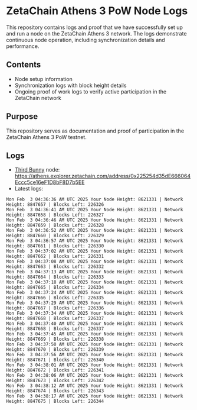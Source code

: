 # ZetaChain Athens 3 PoW Node Logs
This repository contains logs and proof that we have successfully set up and run a node on the ZetaChain Athens 3 network. The logs demonstrate continuous node operation, including synchronization details and performance.

## Contents
- Node setup information
- Synchronization logs with block height details
- Ongoing proof of work logs to verify active participation in the ZetaChain network

## Purpose
This repository serves as documentation and proof of participation in the ZetaChain Athens 3 PoW testnet.

## Logs

- [Third Bunny](https://thirdbunny.xyz/) node: https://athens.explorer.zetachain.com/address/0x225254d35dE666064Eccc5ce16eF1D8bF8D7b5EE
- Latest logs:
```
Mon Feb  3 04:36:36 AM UTC 2025 Your Node Height: 8621331 | Network Height: 8847657 | Blocks Left: 226326
Mon Feb  3 04:36:41 AM UTC 2025 Your Node Height: 8621331 | Network Height: 8847658 | Blocks Left: 226327
Mon Feb  3 04:36:46 AM UTC 2025 Your Node Height: 8621331 | Network Height: 8847659 | Blocks Left: 226328
Mon Feb  3 04:36:52 AM UTC 2025 Your Node Height: 8621331 | Network Height: 8847660 | Blocks Left: 226329
Mon Feb  3 04:36:57 AM UTC 2025 Your Node Height: 8621331 | Network Height: 8847661 | Blocks Left: 226330
Mon Feb  3 04:37:02 AM UTC 2025 Your Node Height: 8621331 | Network Height: 8847662 | Blocks Left: 226331
Mon Feb  3 04:37:08 AM UTC 2025 Your Node Height: 8621331 | Network Height: 8847663 | Blocks Left: 226332
Mon Feb  3 04:37:13 AM UTC 2025 Your Node Height: 8621331 | Network Height: 8847664 | Blocks Left: 226333
Mon Feb  3 04:37:18 AM UTC 2025 Your Node Height: 8621331 | Network Height: 8847665 | Blocks Left: 226334
Mon Feb  3 04:37:24 AM UTC 2025 Your Node Height: 8621331 | Network Height: 8847666 | Blocks Left: 226335
Mon Feb  3 04:37:29 AM UTC 2025 Your Node Height: 8621331 | Network Height: 8847667 | Blocks Left: 226336
Mon Feb  3 04:37:34 AM UTC 2025 Your Node Height: 8621331 | Network Height: 8847668 | Blocks Left: 226337
Mon Feb  3 04:37:40 AM UTC 2025 Your Node Height: 8621331 | Network Height: 8847668 | Blocks Left: 226337
Mon Feb  3 04:37:45 AM UTC 2025 Your Node Height: 8621331 | Network Height: 8847669 | Blocks Left: 226338
Mon Feb  3 04:37:50 AM UTC 2025 Your Node Height: 8621331 | Network Height: 8847670 | Blocks Left: 226339
Mon Feb  3 04:37:56 AM UTC 2025 Your Node Height: 8621331 | Network Height: 8847671 | Blocks Left: 226340
Mon Feb  3 04:38:01 AM UTC 2025 Your Node Height: 8621331 | Network Height: 8847672 | Blocks Left: 226341
Mon Feb  3 04:38:06 AM UTC 2025 Your Node Height: 8621331 | Network Height: 8847673 | Blocks Left: 226342
Mon Feb  3 04:38:12 AM UTC 2025 Your Node Height: 8621331 | Network Height: 8847674 | Blocks Left: 226343
Mon Feb  3 04:38:17 AM UTC 2025 Your Node Height: 8621331 | Network Height: 8847675 | Blocks Left: 226344
```
